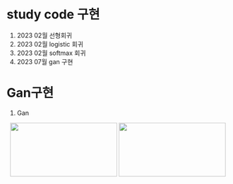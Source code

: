 # study code 구현 
1. 2023 02월  선형회귀 
2. 2023 02월  logistic 회귀
3. 2023 02월  softmax 회귀
4. 2023 07월 gan 구현

# Gan구현 

1. Gan

<p align="center">
  <img src = https://github.com/now1256/Seminar/assets/94968792/d7d32fc8-a4a5-45d1-946c-97e587f1ef4e height="122px" width="242px">
  <img src= https://github.com/now1256/Seminar/assets/94968792/c09e18b1-4a4e-49f4-af1b-309202ef1ca7 height="122px" width="242px>
</p>

<p align="center">
  <img src= https://github.com/now1256/Seminar/assets/94968792/03304032-d367-4ef6-b86a-7c9deccbbb58 height="122px" width="242px>
  <img src= https://github.com/now1256/Seminar/assets/94968792/33265f20-27ea-48e0-b5d6-80faf45de978 height="122px" width="242px>
</p>

